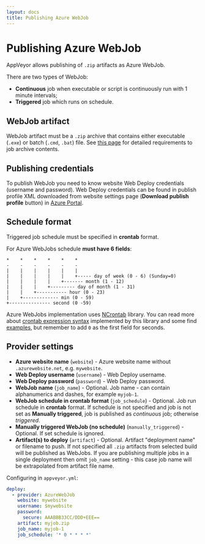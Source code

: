 ```yaml
---
layout: docs
title: Publishing Azure WebJob
---
```


# Publishing Azure WebJob

AppVeyor allows publishing of `.zip` artifacts as Azure WebJob.

There are two types of WebJob:

* **Continuous** job when executable or script is continuously run with 1 minute intervals;
* **Triggered** job which runs on schedule.

## WebJob artifact

WebJob artifact must be a `.zip` archive that contains either executable (`.exe`) or batch (`.cmd`, `.bat`) file.
See [this page](https://github.com/projectkudu/kudu/wiki/Web-Jobs) for detailed requirements to job archive contents.

## Publishing credentials

To publish WebJob you need to know website Web Deploy credentials (username and password). Web Deploy credentials can be found in publish profile XML downloaded from website settings page (**Download publish profile** button) in [Azure Portal](https://portal.azure.com).

## Schedule format

Triggered job schedule must be specified in **crontab** format.

For Azure WebJobs schedule **must have 6 fields**:

    *    *    *    *    *    *
    -    -    -    -    -    -
    |    |    |    |    |    |
    |    |    |    |    |    +----- day of week (0 - 6) (Sunday=0)
    |    |    |    |    +------- month (1 - 12)
    |    |    |    +--------- day of month (1 - 31)
    |    |    +----------- hour (0 - 23)
    |    +------------- min (0 - 59)
    +--------------- second (0 -59)

Azure WebJobs implementation uses [NCrontab](https://github.com/atifaziz/NCrontab) library.
You can read more about [crontab expression syntax](https://github.com/atifaziz/NCrontabwiki/CrontabExpression) implemented by this library and
some find [examples](https://github.com/atifaziz/NCrontabwiki/CrontabExamples), but remember to add `0` as the first field for seconds.

## Provider settings

* **Azure website name** (`website`) - Azure website name without `.azurewebsite.net`, e.g. `mywebsite`.
* **Web Deploy username** (`username`) - Web Deploy username.
* **Web Deploy password** (`password`) - Web Deploy password.
* **WebJob name** (`job_name`) - Optional. Job name - can contain alphanumerics and dashes, for example `myjob-1`.
* **WebJob schedule in crontab format** (`job_schedule`) - Optional. Job run schedule in **crontab** format. If schedule is not specified and job is not set as **Manually triggered**, job is published as *continuous* job; otherwise *triggered*.
* **Manually triggered WebJob (no schedule)** (`manually_triggered`) - Optional. If set schedule is ignored.
* **Artifact(s) to deploy** (`artifact`) - Optional. Artifact "deployment name" or filename to push. If not specified all `.zip` artifacts from selected build will be published as WebJobs. If you are publishing multiple jobs in a single deployment then omit `job_name` setting - this case job name will be extrapolated from artifact file name.

Configuring in `appveyor.yml`:

```yaml
deploy:
  - provider: AzureWebJob
    website: mywebsite
    username: $mywebsite
    password:
      secure: AAABBB33CC/DDD+EEE==
    artifact: myjob.zip
    job_name: myjob-1
    job_schedule: '* 0 * * * *'
```
